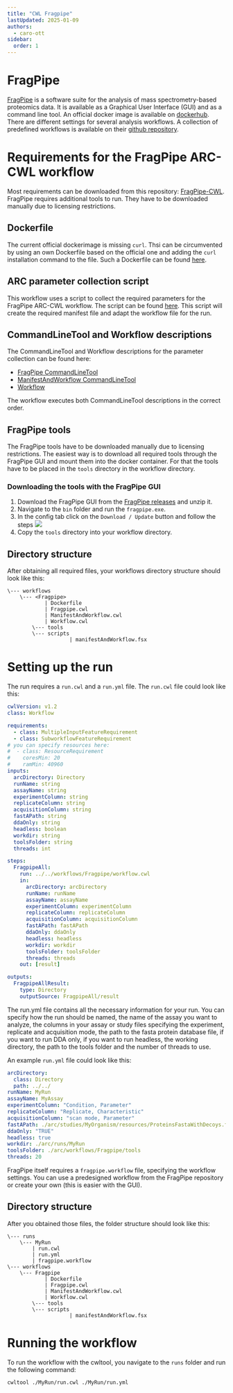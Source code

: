 ```yaml
---
title: "CWL Fragpipe"
lastUpdated: 2025-01-09
authors:
  - caro-ott
sidebar:
  order: 1
---
```


# FragPipe

[FragPipe](https://fragpipe.nesvilab.org/) is a software suite for the analysis of mass spectrometry-based proteomics data. 
It is available as a Graphical User Interface (GUI) and as a command line tool. An official docker image is available on [dockerhub](https://hub.docker.com/r/fcyucn/fragpipe).
There are different settings for several analysis workflows. A collection of predefined workflows is available on their [github repository](https://github.com/Nesvilab/FragPipe/tree/develop/MSFragger-GUI/workflows).

# Requirements for the FragPipe ARC-CWL workflow

Most requirements can be downloaded from this repository: [FragPipe-CWL](https://github.com/caroott/FragPipe-CWL/tree/master). 
FragPipe requires additional tools to run. They have to be downloaded manually due to licensing restrictions.

## Dockerfile

The current official dockerimage is missing `curl`. Thsi can be circumvented by using an own Dockerfile based on the official one and adding the `curl` installation command to the file. 
Such a Dockerfile can be found [here](https://github.com/caroott/FragPipe-CWL/blob/master/Dockerfile).

## ARC parameter collection script

This workflow uses a script to collect the required parameters for the FragPipe ARC-CWL workflow. The script can be found [here](https://github.com/caroott/FragPipe-CWL/blob/master/scripts/manifestAndWorkflow.fsx).
This script will create the required manifest file and adapt the workflow file for the run.

## CommandLineTool and Workflow descriptions

The CommandLineTool and Workflow descriptions for the parameter collection can be found here:
 - [FragPipe CommandLineTool](https://github.com/caroott/FragPipe-CWL/blob/master/Fragpipe.cwl)
 - [ManifestAndWorkflow CommandLineTool](https://github.com/caroott/FragPipe-CWL/blob/master/ManifestAndWorkflow.cwl)
 - [Workflow](https://github.com/caroott/FragPipe-CWL/blob/master/Workflow.cwl)

The workflow executes both CommandLineTool descriptions in the correct order.

## FragPipe tools

The FragPipe tools have to be downloaded manually due to licensing restrictions. The easiest way is to download all required tools through the 
FragPipe GUI and mount them into the docker container. For that the tools have to be placed in the `tools` directory in the workflow directory. 

### Downloading the tools with the FragPipe GUI

1. Download the FragPipe GUI from the [FragPipe releases](https://github.com/Nesvilab/FragPipe/releases) and unzip it.
2. Navigate to the `bin` folder and run the `fragpipe.exe`.
3. In the config tab click on the `Download / Update` button and follow the steps
![](@images/guides/cwl/ToolDownload.png)
4. Copy the `tools` directory into your workflow directory.

## Directory structure

After obtaining all required files, your workflows directory structure should look like this:
```
\--- workflows  
    \--- <Fragpipe>
            | Dockerfile
            | Fragpipe.cwl
            | ManifestAndWorkflow.cwl
            | Workflow.cwl
        \--- tools
        \--- scripts
                    | manifestAndWorkflow.fsx
```

# Setting up the run

The run requires a `run.cwl` and a `run.yml` file. The `run.cwl` file could look like this:
```yaml
cwlVersion: v1.2
class: Workflow

requirements:
  - class: MultipleInputFeatureRequirement
  - class: SubworkflowFeatureRequirement
# you can specify resources here:
#  - class: ResourceRequirement
#    coresMin: 20
#    ramMin: 40960
inputs:
  arcDirectory: Directory
  runName: string
  assayName: string
  experimentColumn: string
  replicateColumn: string
  acquisitionColumn: string
  fastAPath: string
  ddaOnly: string
  headless: boolean
  workdir: string
  toolsFolder: string
  threads: int

steps:
  FragpipeAll:
    run: ../../workflows/Fragpipe/workflow.cwl
    in:
      arcDirectory: arcDirectory
      runName: runName
      assayName: assayName
      experimentColumn: experimentColumn
      replicateColumn: replicateColumn
      acquisitionColumn: acquisitionColumn
      fastAPath: fastAPath
      ddaOnly: ddaOnly
      headless: headless
      workdir: workdir
      toolsFolder: toolsFolder
      threads: threads
    out: [result]

outputs:
  FragpipeAllResult:
    type: Directory
    outputSource: FragpipeAll/result

```

The run.yml file contains all the necessary information for your run. You can specify how the run should be named, 
the name of the assay you want to analyze, the columns in your assay or study files specifying the experiment, replicate and acquisition mode, the path 
to the fasta protein database file, if you want to run DDA only, if you want to run headless, the working directory, the path to the tools folder and the number of threads to use.

An example `run.yml` file could look like this:
```yaml
arcDirectory:
  class: Directory
  path: ../../
runName: MyRun
assayName: MyAssay
experimentColumn: "Condition, Parameter"
replicateColumn: "Replicate, Characteristic"
acquisitionColumn: "scan mode, Parameter"
fastAPath: ./arc/studies/MyOrganism/resources/ProteinsFastaWithDecoys.fasta
ddaOnly: "TRUE"
headless: true
workdir: ./arc/runs/MyRun
toolsFolder: ./arc/workflows/Fragpipe/tools
threads: 20
```

FragPipe itself requires a `fragpipe.workflow` file, specifying the workflow settings. You can use a predesigned workflow from the FragPipe repository or create your own (this is easier with the GUI). 

## Directory structure

After you obtained those files, the folder structure should look like this:
```
\--- runs
    \--- MyRun
        | run.cwl
        | run.yml
        | fragpipe.workflow
\--- workflows
    \--- Fragpipe
            | Dockerfile
            | Fragpipe.cwl
            | ManifestAndWorkflow.cwl
            | Workflow.cwl
        \--- tools
        \--- scripts
                    | manifestAndWorkflow.fsx
```

# Running the workflow

To run the workflow with the cwltool, you navigate to the `runs` folder and run the following command:
```bash
cwltool ./MyRun/run.cwl ./MyRun/run.yml
```